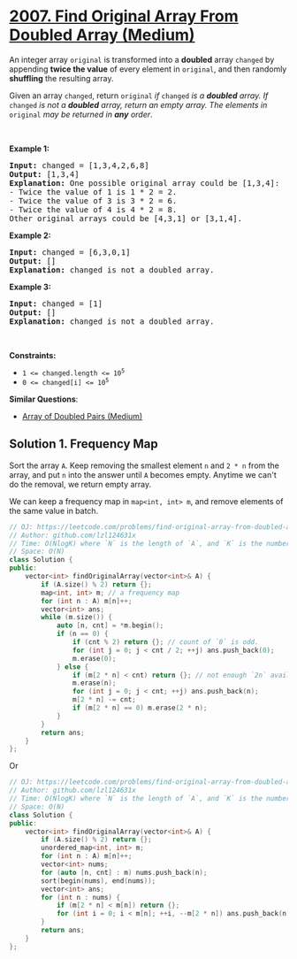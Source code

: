 # [2007. Find Original Array From Doubled Array (Medium)](https://leetcode.com/problems/find-original-array-from-doubled-array/)

<p>An integer array <code>original</code> is transformed into a <strong>doubled</strong> array <code>changed</code> by appending <strong>twice the value</strong> of every element in <code>original</code>, and then randomly <strong>shuffling</strong> the resulting array.</p>

<p>Given an array <code>changed</code>, return <code>original</code><em> if </em><code>changed</code><em> is a <strong>doubled</strong> array. If </em><code>changed</code><em> is not a <strong>doubled</strong> array, return an empty array. The elements in</em> <code>original</code> <em>may be returned in <strong>any</strong> order</em>.</p>

<p>&nbsp;</p>
<p><strong>Example 1:</strong></p>

<pre><strong>Input:</strong> changed = [1,3,4,2,6,8]
<strong>Output:</strong> [1,3,4]
<strong>Explanation:</strong> One possible original array could be [1,3,4]:
- Twice the value of 1 is 1 * 2 = 2.
- Twice the value of 3 is 3 * 2 = 6.
- Twice the value of 4 is 4 * 2 = 8.
Other original arrays could be [4,3,1] or [3,1,4].
</pre>

<p><strong>Example 2:</strong></p>

<pre><strong>Input:</strong> changed = [6,3,0,1]
<strong>Output:</strong> []
<strong>Explanation:</strong> changed is not a doubled array.
</pre>

<p><strong>Example 3:</strong></p>

<pre><strong>Input:</strong> changed = [1]
<strong>Output:</strong> []
<strong>Explanation:</strong> changed is not a doubled array.
</pre>

<p>&nbsp;</p>
<p><strong>Constraints:</strong></p>

<ul>
	<li><code>1 &lt;= changed.length &lt;= 10<sup>5</sup></code></li>
	<li><code>0 &lt;= changed[i] &lt;= 10<sup>5</sup></code></li>
</ul>


**Similar Questions**:
* [Array of Doubled Pairs (Medium)](https://leetcode.com/problems/array-of-doubled-pairs/)

## Solution 1. Frequency Map

Sort the array `A`. Keep removing the smallest element `n` and `2 * n` from the array, and put `n` into the answer until `A` becomes empty. Anytime we can't do the removal, we return empty array.

We can keep a frequency map in `map<int, int> m`, and remove elements of the same value in batch.

```cpp
// OJ: https://leetcode.com/problems/find-original-array-from-doubled-array/
// Author: github.com/lzl124631x
// Time: O(NlogK) where `N` is the length of `A`, and `K` is the number of unique elements in `A`
// Space: O(N)
class Solution {
public:
    vector<int> findOriginalArray(vector<int>& A) {
        if (A.size() % 2) return {};
        map<int, int> m; // a frequency map
        for (int n : A) m[n]++;
        vector<int> ans;
        while (m.size()) {
            auto [n, cnt] = *m.begin();
            if (n == 0) {
                if (cnt % 2) return {}; // count of `0` is odd.
                for (int j = 0; j < cnt / 2; ++j) ans.push_back(0);
                m.erase(0);
            } else {
                if (m[2 * n] < cnt) return {}; // not enough `2n` available.
                m.erase(n);
                for (int j = 0; j < cnt; ++j) ans.push_back(n);
                m[2 * n] -= cnt;
                if (m[2 * n] == 0) m.erase(2 * n);
            }
        }
        return ans;
    }
};
```

Or

```cpp
// OJ: https://leetcode.com/problems/find-original-array-from-doubled-array/
// Author: github.com/lzl124631x
// Time: O(NlogK) where `N` is the length of `A`, and `K` is the number of unique elements in `A`
// Space: O(N)
class Solution {
public:
    vector<int> findOriginalArray(vector<int>& A) {
        if (A.size() % 2) return {};
        unordered_map<int, int> m;
        for (int n : A) m[n]++;
        vector<int> nums;
        for (auto [n, cnt] : m) nums.push_back(n);
        sort(begin(nums), end(nums));
        vector<int> ans;
        for (int n : nums) {
            if (m[2 * n] < m[n]) return {};
            for (int i = 0; i < m[n]; ++i, --m[2 * n]) ans.push_back(n);
        }
        return ans;
    }
};
```